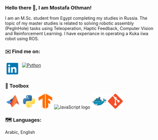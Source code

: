<!-- ### Hi there 👋 -->


<!-- **mostafa-metwaly/mostafa-metwaly** is a ✨ _special_ ✨ repository because its `README.md` (this file) appears on your GitHub profile. -->
### Hello there 👋, I am Mostafa Othman!

I am an M.Sc. student from Egypt completing my studies in Russia. The topic of my master studies is related to solving robotic assembly (PegInHole) tasks using Teleoperation, Haptic Feedback, Computer Vision and Reinforcement Learning.
I have experiance in operating a Kuka iiwa robot using ROS. 

<!-- During my studies I created a simulation environment using [Robosuite](https://github.com/ARISE-Initiative/robosuite) which is simulation framework powered by [MuJoCo](https://mujoco.org/) physics engine for robot learning.
 -->

### ✉️ Find me on:
<p align="left">
 <a href="https://www.linkedin.com/in/mostafametwally" target="_blank" rel="noopener noreferrer"> <img src="https://github.com/devicons/devicon/blob/master/icons/linkedin/linkedin-original.svg" alt="Python" height="40" style="vertical-align:top; margin:4px"></a>
 <a href="https://www.youtube.com/user/mostafaman9/featured" target="_blank" rel="noopener noreferrer"> <img src="https://upload.wikimedia.org/wikipedia/commons/thumb/7/72/YouTube_social_white_square_%282017%29.svg/2048px-YouTube_social_white_square_%282017%29.svg.png" alt="Python" height="40" style="vertical-align:top; margin:4px"></a>
</p>

### 🧰 Toolbox

<img src="https://github.com/devicons/devicon/blob/master/icons/matlab/matlab-original.svg" alt="JavaScript logo" width="50" height="50"/> <img src="https://github.com/devicons/devicon/blob/master/icons/python/python-original.svg" alt="JavaScript logo" width="50" height="50"/> <img src="https://github.com/devicons/devicon/blob/master/icons/tensorflow/tensorflow-original.svg" alt="JavaScript logo" width="50" height="50">
<img src="https://unity3d.com/profiles/unity3d/themes/unity/images/pages/branding_trademarks/unity-masterbrand-black.png" alt="JavaScript logo" width="50" height="50"/> <img src="https://github.com/devicons/devicon/blob/master/icons/docker/docker-original.svg" alt="JavaScript logo" width="50" height="50"/>
<img src="https://github.com/devicons/devicon/blob/master/icons/git/git-original.svg" alt="JavaScript logo" width="50" height="50"/> 

### 🗺️ Languages:
Arabic, English

<!-- ### 🥅 Goals: -->
<!-- 
- [ ] Studies
  - [ ] Implement working learning in RoboSuite
  - [ ] Implement PPO from scratch
  - [ ] ML in Healthcare (course)
- [ ] Finish ML book
  - [ ] ...
- [ ] Tensorflow Specialization
  - [x] Intro
  - [ ] CNN
  - [ ] NLP
  - [ ] Sequences
- [ ] DL Specialization
  - [x] ML projects
  - [x] NN and DL
  - [x] Optimization
  - [ ] CNN
  - [ ] Sequence Models
- [ ] Tensorlfow Certificate 
- [ ] SQL
- [ ] Git
  - [x] [Part1](https://www.youtube.com/watch?v=RGOj5yH7evk&ab_channel=freeCodeCamp.org)
  - [ ] [Part2](https://www.youtube.com/watch?v=Uszj_k0DGsg&ab_channel=freeCodeCamp.org)
 -->

<!-- 
Here are some ideas to get you started:

- 🔭 I’m currently working on ...
- 🌱 I’m currently learning ...
- 👯 I’m looking to collaborate on ...
- 🤔 I’m looking for help with ...
- 💬 Ask me about ...
- 📫 How to reach me: ...
- 😄 Pronouns: ...
- ⚡ Fun fact: ...
 -->
